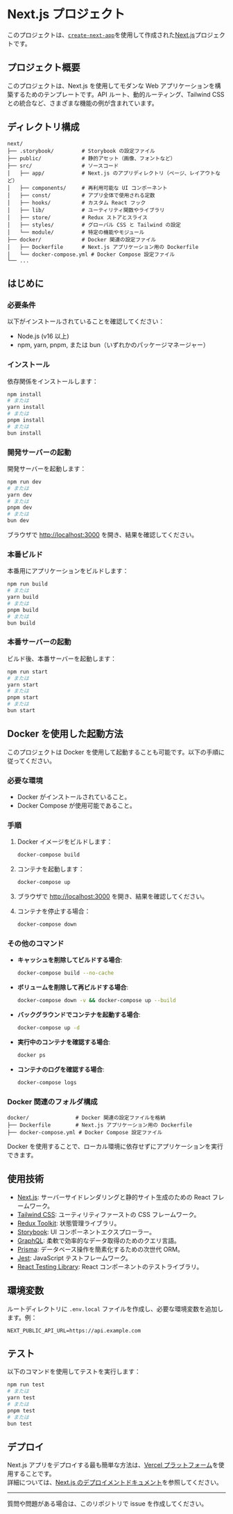 # Next.js プロジェクト

このプロジェクトは、[`create-next-app`](https://github.com/vercel/next.js/tree/canary/packages/create-next-app)を使用して作成された[Next.js](https://nextjs.org/)プロジェクトです。

## プロジェクト概要

このプロジェクトは、Next.js を使用してモダンな Web アプリケーションを構築するためのテンプレートです。API ルート、動的ルーティング、Tailwind CSS との統合など、さまざまな機能の例が含まれています。

## ディレクトリ構成

```plaintext
next/
├── .storybook/         # Storybook の設定ファイル
├── public/             # 静的アセット（画像、フォントなど）
├── src/                # ソースコード
│   ├── app/            # Next.js のアプリディレクトリ（ページ、レイアウトなど）
│   ├── components/     # 再利用可能な UI コンポーネント
│   ├── const/          # アプリ全体で使用される定数
│   ├── hooks/          # カスタム React フック
│   ├── lib/            # ユーティリティ関数やライブラリ
│   ├── store/          # Redux ストアとスライス
│   ├── styles/         # グローバル CSS と Tailwind の設定
│   └── module/         # 特定の機能やモジュール
├── docker/             # Docker 関連の設定ファイル
│   ├── Dockerfile      # Next.js アプリケーション用の Dockerfile
│   └── docker-compose.yml # Docker Compose 設定ファイル
└── ...
```

## はじめに

### 必要条件

以下がインストールされていることを確認してください：

- Node.js (v16 以上)
- npm, yarn, pnpm, または bun（いずれかのパッケージマネージャー）

### インストール

依存関係をインストールします：

```bash
npm install
# または
yarn install
# または
pnpm install
# または
bun install
```

### 開発サーバーの起動

開発サーバーを起動します：

```bash
npm run dev
# または
yarn dev
# または
pnpm dev
# または
bun dev
```

ブラウザで [http://localhost:3000](http://localhost:3000) を開き、結果を確認してください。

### 本番ビルド

本番用にアプリケーションをビルドします：

```bash
npm run build
# または
yarn build
# または
pnpm build
# または
bun build
```

### 本番サーバーの起動

ビルド後、本番サーバーを起動します：

```bash
npm run start
# または
yarn start
# または
pnpm start
# または
bun start
```

## Docker を使用した起動方法

このプロジェクトは Docker を使用して起動することも可能です。以下の手順に従ってください。

### 必要な環境

- Docker がインストールされていること。
- Docker Compose が使用可能であること。

### 手順

1. Docker イメージをビルドします：

   ```bash
   docker-compose build
   ```

2. コンテナを起動します：

   ```bash
   docker-compose up
   ```

3. ブラウザで [http://localhost:3000](http://localhost:3000) を開き、結果を確認してください。

4. コンテナを停止する場合：

   ```bash
   docker-compose down
   ```

### その他のコマンド

- **キャッシュを削除してビルドする場合**:

  ```bash
  docker-compose build --no-cache
  ```

- **ボリュームを削除して再ビルドする場合**:

  ```bash
  docker-compose down -v && docker-compose up --build
  ```

- **バックグラウンドでコンテナを起動する場合**:

  ```bash
  docker-compose up -d
  ```

- **実行中のコンテナを確認する場合**:

  ```bash
  docker ps
  ```

- **コンテナのログを確認する場合**:

  ```bash
  docker-compose logs
  ```

### Docker 関連のフォルダ構成

```plaintext
docker/               # Docker 関連の設定ファイルを格納
├── Dockerfile        # Next.js アプリケーション用の Dockerfile
├── docker-compose.yml # Docker Compose 設定ファイル
```

Docker を使用することで、ローカル環境に依存せずにアプリケーションを実行できます。

## 使用技術

- [Next.js](https://nextjs.org/): サーバーサイドレンダリングと静的サイト生成のための React フレームワーク。
- [Tailwind CSS](https://tailwindcss.com/): ユーティリティファーストの CSS フレームワーク。
- [Redux Toolkit](https://redux-toolkit.js.org/): 状態管理ライブラリ。
- [Storybook](https://storybook.js.org/): UI コンポーネントエクスプローラー。
- [GraphQL](https://graphql.org/): 柔軟で効率的なデータ取得のためのクエリ言語。
- [Prisma](https://www.prisma.io/): データベース操作を簡素化するための次世代 ORM。
- [Jest](https://jestjs.io/): JavaScript テストフレームワーク。
- [React Testing Library](https://testing-library.com/docs/react-testing-library/intro): React コンポーネントのテストライブラリ。

## 環境変数

ルートディレクトリに `.env.local` ファイルを作成し、必要な環境変数を追加します。例：

```plaintext
NEXT_PUBLIC_API_URL=https://api.example.com
```

## テスト

以下のコマンドを使用してテストを実行します：

```bash
npm run test
# または
yarn test
# または
pnpm test
# または
bun test
```

## デプロイ

Next.js アプリをデプロイする最も簡単な方法は、[Vercel プラットフォーム](https://vercel.com/)を使用することです。  
詳細については、[Next.js のデプロイメントドキュメント](https://nextjs.org/docs/deployment)を参照してください。

---

質問や問題がある場合は、このリポジトリで issue を作成してください。